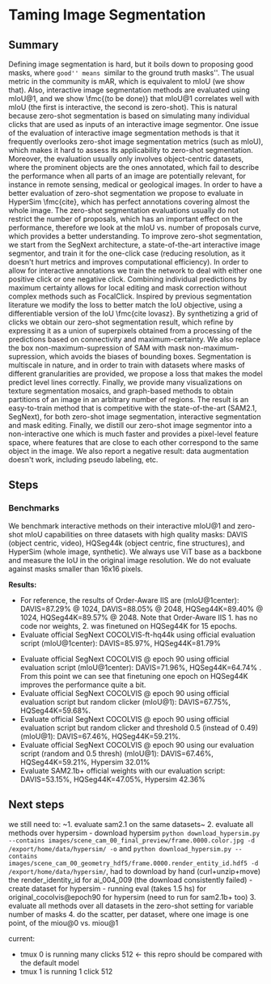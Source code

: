 # Taming Image Segmentation

## Summary
Defining image segmentation is hard, but it boils down to proposing good masks, where ``good'' means ``similar to the ground truth masks''. The usual metric in the community is mAR, which is equivalent to mIoU (we show that). Also, interactive image segmentation methods are evaluated using mIoU@1, and we show \fmc{(to be done)} that mIoU@1 correlates well with mIoU (the first is interactive, the second is zero-shot). This is natural because zero-shot segmentation is based on simulating many individual clicks that are used as inputs of an interactive image segmentor. 
One issue of the evaluation of interactive image segmentation methods is that it frequently overlooks zero-shot image segmentation metrics (such as mIoU), which makes it hard to assess its applicability to zero-shot segmentation. Moreover, the evaluation usually only involves object-centric datasets, where the prominent objects are the ones annotated, which fail to describe the performance when all parts of an image are potentially relevant, for instance in remote sensing, medical or geological images. 
In order to have a better evaluation of zero-shot segmentation we propose to evaluate in HyperSim \fmc{cite}, which has perfect annotations covering almost the whole image. The zero-shot segmentation evaluations usually do not restrict the number of proposals, which has an important effect on the performance, therefore we look at the mIoU vs. number of proposals curve, which provides a better understanding.
To improve zero-shot segmentation, we start from the SegNext architecture, a state-of-the-art interactive image segmentor, and train it for the one-click case (reducing resolution, as it doesn't hurt metrics and improves computational efficiency). In order to allow for interactive annotations we train the network to deal with either one positive click or one negative click. Combining individual predictions by maximum certainty allows for local editing and mask correction without complex methods such as FocalClick.
Inspired by previous segmentation literature we modify the loss to better match the IoU objective, using a differentiable version of the IoU \fmc{cite lovasz}. 
By synthetizing a grid of clicks we obtain our zero-shot segmentation result, which refine by expressing it as a union of superpixels obtained from a processing of the predictions based on connectivity and maximum-certainty. We also replace the box non-maximum-supression of SAM with mask non-maximum-supression, which avoids the biases of bounding boxes. 
Segmentation is multiscale in nature, and in order to train with datasets where masks of different granularities are provided, we propose a loss that makes the model predict level lines correctly. Finally, we provide many visualizations on texture segmentation mosaics, and graph-based methods to obtain partitions of an image in an arbitrary number of regions.
The result is an easy-to-train method that is competitive with the state-of-the-art (SAM2.1, SegNext), for both zero-shot image segmentation, interactive segmentation and mask editing. Finally, we distill our zero-shot image segmentor into a non-interactive one which is much faster and provides a pixel-level feature space, where features that are close to each other correspond to the same object in the image. 
We also report a negative result: data augmentation doesn't work, including pseudo labeling, etc.

## Steps

### Benchmarks
We benchmark interactive methods on their interactive mIoU@1 and zero-shot mIoU capabilities on three datasets with high quality masks: DAVIS (object centric, video), HQSeg44k (object centric, fine structures), and HyperSim (whole image, synthetic). We always use ViT base as a backbone and measure the IoU in the original image resolution. We do not evaluate against masks smaller than 16x16 pixels. 

**Results:**
- For reference, the results of Order-Aware IIS are (mIoU@1center): DAVIS=87.29\% @ 1024, DAVIS=88.05\% @ 2048, HQSeg44K=89.40\% @ 1024, HQSeg44K=89.57\% @ 2048. Note that Order-Aware IIS 1. has no code nor weights, 2. was finetuned on HQSeg44K for 15 epochs.  
- Evaluate official SegNext COCOLVIS-ft-hq44k using official evaluation script (mIoU@1center): DAVIS=85.97\%, HQSeg44K=81.79\% 
<!-- the following are invalid due to the bad random clicker: -->
<!-- - Evaluate official SegNext COCOLVIS-ft-hq44k using official evaluation script but random clicker (mIoU@1): DAVIS=83.06\%, HQSeg44K=80.75\%  -->
<!-- - Evaluate official SegNext COCOLVIS-ft-hq44k using official evaluation script but random clicker and threshold 0.5 (instead of 0.49) (mIoU@1): DAVIS=83.74\%, HQSeg44K=80.57\%  -->
- Evaluate official SegNext COCOLVIS @ epoch 90 using official evaluation script (mIoU@1center): DAVIS=71.96\%, HQSeg44K=64.74\% . From this point we can see that finetuning one epoch on HQSeg44K improves the performance quite a bit. 
- Evaluate official SegNext COCOLVIS @ epoch 90 using official evaluation script but random clicker (mIoU@1): DAVIS=67.75\%, HQSeg44K=59.68\%.  
- Evaluate official SegNext COCOLVIS @ epoch 90 using official evaluation script but random clicker and threshold 0.5 (instead of 0.49) (mIoU@1): DAVIS=67.46\%, HQSeg44K=59.21\%. 
- Evaluate official SegNext COCOLVIS @ epoch 90 using our evaluation script (random and 0.5 thresh) (mIoU@1): DAVIS=67.46\%, HQSeg44K=59.21\%, Hypersim 32.01\%
- Evaluate SAM2.1b+ official weights with our evaluation script: DAVIS=53.15\%, HQSeg44K=47.05\%, Hypersim 42.36\%

## Next steps
we still need to:
~1. evaluate sam2.1 on the same datasets~
2. evaluate all methods over hypersim
    - download hypersim `python download_hypersim.py --contains images/scene_cam_00_final_preview/frame.0000.color.jpg -d /export/home/data/hypersim/ -o` and `python download_hypersim.py --contains images/scene_cam_00_geometry_hdf5/frame.0000.render_entity_id.hdf5 -d /export/home/data/hypersim/`, had to download by hand (curl+unzip+move) the render_identity_id for ai_004_009 (the download consistently failed)
    - create dataset for hypersim
    - running eval (takes 1.5 hs) for original_cocolvis@epoch90 for hypersim (need to run for sam2.1b+ too)
3. evaluate all methods over all datasets in the zero-shot setting for variable number of masks
4. do the scatter, per dataset, where one image is one point, of the miou@0 vs. miou@1

current:
- tmux 0 is running many clicks 512  <- this repro should be compared with the default model
- tmux 1 is running 1 click 512 